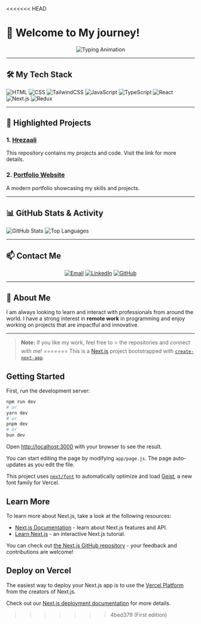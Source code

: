 <<<<<<< HEAD
# 👋 Welcome to My journey!

<p align="center">
  <img src="https://readme-typing-svg.demolab.com?font=Fira+Code&size=24&duration=4000&pause=500&color=F73B81&background=FFFFFF00&center=true&vCenter=true&width=435&lines=Hi+there!+Welcome+to+my+GitHub!;I'm+Hassan+Rezaali!;Frontend+Developer+%7C+Freelancer!;Passionate+about+Smart+Websites!;Let's+collaborate+and+innovate!" alt="Typing Animation">
</p>

---

## 🛠️ My Tech Stack

<p>
  <img src="https://img.shields.io/badge/HTML-E34F26?style=for-the-badge&logo=html5&logoColor=white" alt="HTML">
  <img src="https://img.shields.io/badge/CSS-1572B6?style=for-the-badge&logo=css3&logoColor=white" alt="CSS">
  <img src="https://img.shields.io/badge/TailwindCSS-38B2AC?style=for-the-badge&logo=tailwind-css&logoColor=white" alt="TailwindCSS">
  <img src="https://img.shields.io/badge/JavaScript-F7DF1E?style=for-the-badge&logo=javascript&logoColor=black" alt="JavaScript">
  <img src="https://img.shields.io/badge/TypeScript-3178C6?style=for-the-badge&logo=typescript&logoColor=white" alt="TypeScript">
  <img src="https://img.shields.io/badge/React-61DAFB?style=for-the-badge&logo=react&logoColor=black" alt="React">
  <img src="https://img.shields.io/badge/Next.js-000000?style=for-the-badge&logo=nextdotjs&logoColor=white" alt="Next.js">
  <img src="https://img.shields.io/badge/Redux-764ABC?style=for-the-badge&logo=redux&logoColor=white" alt="Redux">
</p>

---

## 🌟 Highlighted Projects

### 1. [Hrezaali](https://github.com/Hrezaali)
This repository contains my projects and code. Visit the link for more details.

### 2. [Portfolio Website](https://example.com)
A modern portfolio showcasing my skills and projects.

---

## 📊 GitHub Stats & Activity

![GitHub Stats](https://github-readme-stats.vercel.app/api?username=Hrezaali&show_icons=true&theme=radical)
![Top Languages](https://github-readme-stats.vercel.app/api/top-langs/?username=Hrezaali&layout=compact&theme=radical)

---

## 📫 Contact Me

<p align="center">
  <a href="mailto:hassan.rezaali@gmail.com"><img src="https://img.shields.io/badge/Email-D14836?style=for-the-badge&logo=gmail&logoColor=white" alt="Email"></a>
  <a href="https://linkedin.com/in/hassan-rezaali-295432a1"><img src="https://img.shields.io/badge/LinkedIn-0077B5?style=for-the-badge&logo=linkedin&logoColor=white" alt="LinkedIn"></a>
  <a href="https://github.com/Hrezaali"><img src="https://img.shields.io/badge/GitHub-181717?style=for-the-badge&logo=github&logoColor=white" alt="GitHub"></a>
</p>

---

## 🚀 About Me

I am always looking to learn and interact with professionals from around the world. I have a strong interest in **remote work** in programming and enjoy working on projects that are impactful and innovative.

---

> **Note:** If you like my work, feel free to ⭐ the repositories and connect with me!
=======
This is a [Next.js](https://nextjs.org) project bootstrapped with [`create-next-app`](https://nextjs.org/docs/app/api-reference/cli/create-next-app).

## Getting Started

First, run the development server:

```bash
npm run dev
# or
yarn dev
# or
pnpm dev
# or
bun dev
```

Open [http://localhost:3000](http://localhost:3000) with your browser to see the result.

You can start editing the page by modifying `app/page.js`. The page auto-updates as you edit the file.

This project uses [`next/font`](https://nextjs.org/docs/app/building-your-application/optimizing/fonts) to automatically optimize and load [Geist](https://vercel.com/font), a new font family for Vercel.

## Learn More

To learn more about Next.js, take a look at the following resources:

- [Next.js Documentation](https://nextjs.org/docs) - learn about Next.js features and API.
- [Learn Next.js](https://nextjs.org/learn) - an interactive Next.js tutorial.

You can check out [the Next.js GitHub repository](https://github.com/vercel/next.js) - your feedback and contributions are welcome!

## Deploy on Vercel

The easiest way to deploy your Next.js app is to use the [Vercel Platform](https://vercel.com/new?utm_medium=default-template&filter=next.js&utm_source=create-next-app&utm_campaign=create-next-app-readme) from the creators of Next.js.

Check out our [Next.js deployment documentation](https://nextjs.org/docs/app/building-your-application/deploying) for more details.
>>>>>>> 4bed379 (First edition)

